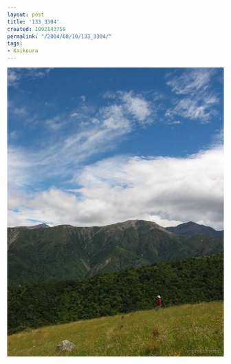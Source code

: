 ```yaml
---
layout: post
title: '133_3304'
created: 1092143759
permalink: "/2004/08/10/133_3304/"
tags:
- Kaikoura
---
```


<img src="/image/images/133_3304-1161.jpg"/>

